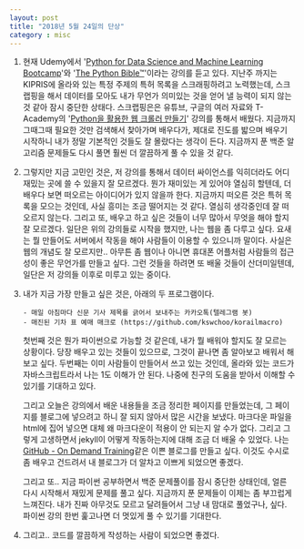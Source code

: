 ```yaml
---
layout: post
title: "2018년 5월 24일의 단상"
category : misc
---
```


1. 현재 Udemy에서 '[Python for Data Science and Machine Learning Bootcamp](https://www.udemy.com/python-for-data-science-and-machine-learning-bootcamp/)'와 '[The Python Bible™](https://www.udemy.com/the-python-bible/)'이라는 강의를 듣고 있다. 지난주 까지는 KIPRIS에 올라와 있는 특정 주제의 특허 목록을 스크래핑하려고 노력했는데, 스크랩핑을 해서 데이터를 모아도 내가 무언가 의미있는 것을 얻어 낼 능력이 되지 않는 것 같아 잠시 중단한 상태다. 스크랩핑은은 유튜브, 구글의 여러 자료와 T-Academy의 '[Python을 활용한 웹 크롤러 만들기](https://tacademy.sktechx.com/live/player/onlineLectureDetail.action?seq=133)' 강의를 통해서 배웠다. 지금까지 그때그때 필요한 것만 검색해서 찾아가며 배우다가, 제대로 진도를 밟으며 배우기 시작하니 내가 정말 기본적인 것들도 잘 몰랐다는 생각이 든다. 지금까지 푼 백준 알고리즘 문제들도 다시 풀면 훨씬 더 깔끔하게 풀 수 있을 것 같다.  


2. 그렇지만 지금 고민인 것은, 저 강의를 통해서 데이터 싸이언스를 익히더라도 어디 재밌는 곳에 쓸 수 있을지 잘 모르겠다. 뭔가 재미있는 게 있어야 열심히 할텐데, 더 배우다 보면 떠오르는 아이디어가 있지 않을까 한다. 지금까지 떠오른 것은 특허 목록을 모으는 것인데, 사실 흥미는 조금 떨어지는 것 같다. 열심히 생각중인데 잘 떠오르지 않는다. 그리고 또, 배우고 하고 싶은 것들이 너무 많아서 무엇을 해야 할지 잘 모르겠다. 일단은 위의 강의들로 시작을 했지만, 나는 웹을 좀 다루고 싶다. 요새는 뭘 만들어도 서버에서 작동을 해야 사람들이 이용할 수 있으니까 말이다. 사실은 웹의 개념도 잘 모르지만.. 아무튼 좀 웹이나 아니면 휴대폰 어플처럼 사람들의 접근성이 좋은 무언가를 만들고 싶다. 그런 것들을 하려면 또 배울 것들이 산더미일텐데, 일단은 저 강의들 이후로 미루고 있는 중이다.

3. 내가 지금 가장 만들고 싶은 것은, 아래의 두 프로그램이다.

       - 매일 아침마다 신문 기사 제목를 긁어서 보내주는 카카오톡(텔레그램 봇)
       - 매진된 기차 표 예매 매크로 (https://github.com/kswchoo/korailmacro)  

   첫번째 것은 뭔가 파이썬으로 가능할 것 같은데, 내가 뭘 배워야 할지도 잘 모르는 상황이다. 당장 배우고 있는 것들이 있으므로, 그것이 끝나면 좀 알아보고 배워서 해보고 싶다. 두번째는 이미 사람들이 만들어서 쓰고 있는 것인데, 올라와 있는 코드가 자바스크립트라서 나는 1도 이해가 안 된다. 나중에 친구의 도움을 받아서 이해할 수 있기를 기대하고 있다.

   그리고 오늘은 강의에서 배운 내용들을 조금 정리한 페이지를 만들었는데, 그 페이지를 블로그에 넣으려고 하니 잘 되지 않아서 많은 시간을 보냈다. 마크다운 파일을 html에 집어 넣으면 대체 왜 마크다운이 적용이 안 되는지 알 수가 없다. 그리고 그렇게 고생하면서 jekyll이 어떻게 작동하는지에 대해 조금 더 배울 수 있었다. 나는 [GitHub - On Demand Training](https://services.github.com/on-demand/)같은 이쁜 블로그를 만들고 싶다. 이것도 수시로 좀 배우고 건드려서 내 블로그가 더 알차고 이쁘게 되었으면 좋겠다.

   그리고 또.. 지금 파이썬 공부하면서 백준 문제풀이를 잠시 중단한 상태인데, 얼른 다시 시작해서 재밌게 문제를 풀고 싶다. 지금까지 푼 문제들이 이제는 좀 부끄럽게 느껴진다. 내가 진짜 아무것도 모르고 달려들어서 그냥 내 맘대로 풀었구나, 싶다. 파이썬 강의 한번 훑고나면 더 멋있게 풀 수 있기를 기대한다.

4. 그리고.. 코드를 깔끔하게 작성하는 사람이 되었으면 좋겠다.
